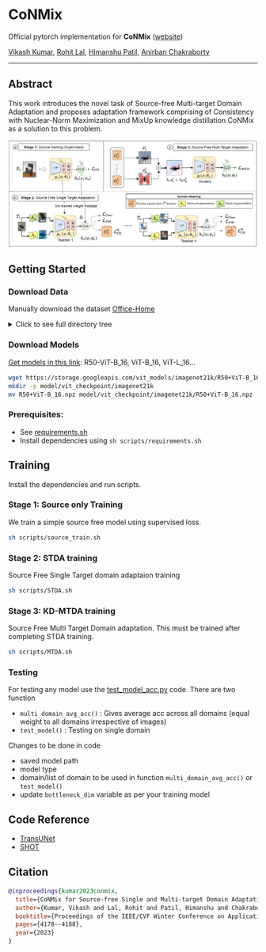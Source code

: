 # CoNMix
Official pytorch implementation for **CoNMix** ([website](https://sites.google.com/view/conmix-vcl))

[Vikash Kumar](https://www.linkedin.com/in/vikash0837/), [Rohit Lal](https://rohitlal.net/), [Himanshu Patil](https://www.linkedin.com/in/hipatil/), [Anirban Chakraborty](https://visual-computing.in/)


---
## Abstract 

This work introduces the novel task of Source-free Multi-target Domain Adaptation and proposes adaptation framework comprising of Consistency with Nuclear-Norm Maximization and MixUp knowledge distillation CoNMix as a solution to this problem.

![image info](images/arch.jpg)


## Getting Started
### Download Data
Manually download the dataset [Office-Home](https://drive.google.com/drive/folders/1PwewUPUFVCuzT1obfZjqhdwaCttqsYmg?usp=sharing)
<details>
  <summary>Click to see full directory tree</summary>

```
   data
    ├── office-home
        ├── Art
        ├── Art.txt
        ├── Clipart
        ├── Clipart.txt
        ├── Product
        ├── Product.txt
        ├── Real_World
        └── RealWorld.txt

```
</details>

### Download Models

[Get models in this link](https://console.cloud.google.com/storage/vit_models/): R50-ViT-B_16, ViT-B_16, ViT-L_16...

```sh
wget https://storage.googleapis.com/vit_models/imagenet21k/R50+ViT-B_16.npz
mkdir -p model/vit_checkpoint/imagenet21k
mv R50+ViT-B_16.npz model/vit_checkpoint/imagenet21k/R50+ViT-B_16.npz
```



### Prerequisites:

- See [requirements.sh](scripts/requirements.sh)
- Install dependencies using `sh scripts/requirements.sh`

## Training

Install the dependencies and run scripts.


### Stage 1: Source only Training

We train a simple source free model using supervised loss.
```sh
sh scripts/source_train.sh
```

### Stage 2: STDA training

Source Free Single Target domain adaptaion training
```sh
sh scripts/STDA.sh
```

### Stage 3: KD-MTDA training

Source Free Multi Target Domain adaptation. This must be trained after completing STDA training.
 ```sh
sh scripts/MTDA.sh
 ```

### Testing 

For testing any model use the [test_model_acc.py](test_model_acc.py) code. There are two function
- `multi_domain_avg_acc()` : Gives average acc across all domains (equal weight to all domains irrespective of images)
- `test_model()` : Testing on single domain

Changes to be done in code
- saved model path
- model type
- domain/list of domain to be used in function `multi_domain_avg_acc()` or `test_model()`
- update `bottleneck_dim` variable as per your training model


## Code Reference

- [TransUNet](https://github.com/Beckschen/TransUNet)
- [SHOT](https://github.com/tim-learn/SHOT)

## Citation

```BibTex
@inproceedings{kumar2023conmix,
  title={CoNMix for Source-free Single and Multi-target Domain Adaptation},
  author={Kumar, Vikash and Lal, Rohit and Patil, Himanshu and Chakraborty, Anirban},
  booktitle={Proceedings of the IEEE/CVF Winter Conference on Applications of Computer Vision},
  pages={4178--4188},
  year={2023}
}
```